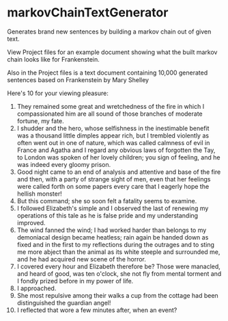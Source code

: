 # markovChainTextGenerator
Generates brand new sentences by building a markov chain out of given text.

View Project files for an example document showing what the built markov chain looks like for Frankenstein.

Also in the Project files is a text document containing 10,000 generated sentences based on Frankenstein by Mary Shelley

Here's 10 for your viewing pleasure:
1. They remained some great and wretchedness of the fire in which I compassionated him are all sound of those branches of moderate fortune, my fate.  
2. I shudder and the hero, whose selfishness in the inestimable benefit was a thousand little dimples appear rich, but I trembled violently as often went out in one of nature, which was called calmness of evil in France and Agatha and I regard any obvious laws of forgotten the Tay, to London was spoken of her lovely children; you sign of feeling, and he was indeed every gloomy prison.
3. Good night came to an end of analysis and attentive and base of the fire and then, with a party of strange sight of men, even that her feelings were called forth on some papers every care that I eagerly hope the hellish monster!
4. But this command; she so soon felt a fatality seems to examine.
5. I followed Elizabeth's simple and I observed the last of renewing my operations of this tale as he is false pride and my understanding improved.
6. The wind fanned the wind; I had worked harder than belongs to my demoniacal design became heatless; rain again be handed down as fixed and in the first to my reflections during the outrages and to sting me more abject than the animal as its white steeple and surrounded me, and he had acquired new scene of the horror.
7. I covered every hour and Elizabeth therefore be?
Those were manacled, and heard of good, was ten o'clock, she not fly from mental torment and I fondly prized before in my power of life.
8. I approached.
9. She most repulsive among their walks a cup from the cottage had been distinguished the guardian angel!
10. I reflected that wore a few minutes after, when an event?
